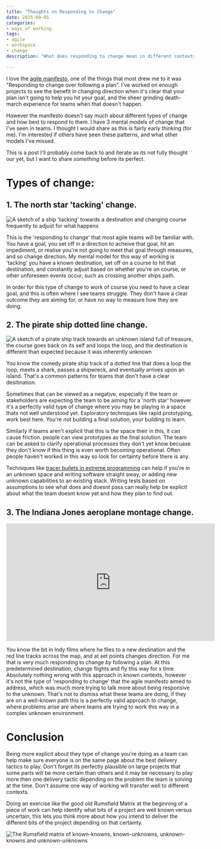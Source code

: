 ```yaml
---
title: "Thoughts on Responding to Change"
date: 2025-09-05
categories:
- ways of working
tags:
- agile
- workspace
- change
description: "What does responding to change mean in different contexts?"

---
```


I love the [agile manifesto](https://agilemanifesto.org/), one of the things that most drew me to it was "Responding to change over following a plan". I've worked on enough projects to see the benefit in changing direction when it's clear that your plan isn't going to help you hit your goal, and the sheer grinding death-march experience for teams when that doesn't happen. 

However the manifesto doesn't say much about different types of change and how best to respond to them. I have 3 mental models of change that I've seen in teams. I thought I would share as this is fairly early thinking (for me). I'm interested if others have seen these patterns, and what other models I've missed.

This is a post I'll probably come back to and iterate as its not fully thought our yet, but I want to share _something_ before its perfect.


# Types of change:

## 1. The north star 'tacking' change.

![A sketch of a ship 'tacking' towards a destination and changing course frequently to adjust for what happens](/images/tacking.jpg)

This is the 'responding to change' that most agile teams will be familiar with. You have a goal, you set off in a direction to acheive that goal, hit an impediment, or realise you're not going to meet that goal through measures, and so change direction. My mental model for this way of working is 'tacking' you have a known destination, set off on a course to hit that destination, and constantly adjust based on whether you're on course, or other unforeseen events occur, such as crossing another ships path.

In order for this type of change to work of course you need to have a clear goal, and this is often where I see teams struggle. They don't have a clear outcome they are aiming for, or have no way to measure how they are doing.

## 2. The pirate ship dotted line change.

![A sketch of a pirate ship track towards an unknown island full of treasure, the course goes back on its self and loops the loop, and the destination is different than expected because it was inherently unknown](/images/pirate_ship.jpg)

You know the comedy pirate ship track of a dotted line that does a loop the loop, meets a shark, passes a shipwreck, and eventually arrives upon an island. That's a common patterns for teams that don't have a clear desitination. 

Sometimes that can be viewed as a negative, especially if the team or stakeholders are expecting the team to be aiming for a 'north star' however it's a perfectly valid type of change where you may be playing in a space thats not well understood yet. Exploratory techniques like rapid prototyping, work best here. You're not building a final solution, your building to learn. 

Similarly if teams aren't explicit that this is the space their in this, it can cause friction. people can view prototypes as the final solution. The team can be asked to clarify operational processes they don't yet know becuase they don't know if this thing is even worth becoming operational. Often people haven't worked in this way so look for certainty before there is any. 

Techniques like [tracer bullets in extreme programming](https://wiki.c2.com/?ThePragmaticProgrammer) can help if you're in an unknown space and writing software straight away, or adding new unknown capabilities to an existing stack. Writing tests based on assumptions to see what does and doesnt pass can really help be explicit about what the team doesnt know yet and how they plan to find out.

## 3. The Indiana Jones aeroplane montage change.

<iframe width="560" height="315" src="https://www.youtube.com/embed/-CijNl7SjEM?si=A19LbAOkr-4T1X86" title="YouTube video player" frameborder="0" allow="accelerometer; autoplay; clipboard-write; encrypted-media; gyroscope; picture-in-picture; web-share" referrerpolicy="strict-origin-when-cross-origin" allowfullscreen></iframe>

You know the bit in Indy films where he flies to a new destination and the red line tracks across the map, and at set points changes direction. For me that is very much responding to change _by_ following a plan. At this predetermined destination, change flights and fly this way for x time. Absolutely nothing wrong with this approach in known contexts, however it's not the type of 'responding to change' that the agile manifesto aimed to address, which was much more trying to talk more about being responsive to the unknown. That's not to dismiss what these teams are doing, if they are on a well-known path this is a perfectly valid approach to change, where problems arise are where teams are trying to work this way in a complex unknown environment.

# Conclusion

Being more explicit about they type of change you're doing as a team can help make sure everyone is on the same page about the best delivery tactics to play. Don't forget its perfectly plausible on large projects that some parts will be more certain than others and it may be necessary to play more then one delivery tactic depending on the problem the team is solving at the time. Don't assume one way of working will transfer well to different contexts.

Doing an exercise like the good old Rumsfield Matrix at the beginning of a piece of work can help identify what bits of a project are well known versus uncertain, this lets you think more about how you intend to deliver the different bits of the project depending on that certainty.

![The Rumsfield matrix of known-knowns, known-unknowns, unknown-knowns and unknown-unknowns](https://assets.weforum.org/editor/c26mA8ozAr1PVNeIf9q1RP3cPn1JvBGpO0S_kiCJyM8.png)